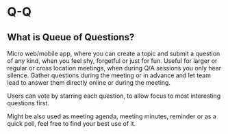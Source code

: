 Q-Q
===

What is Queue of Questions?
---------------------------

Micro web/mobile app, where you can create a topic and submit a question of any kind, when you feel shy, forgetful or just for fun. Useful for larger or regular or cross location meetings, when during Q/A sessions you only hear silence. Gather questions during the meeting or in advance and let team lead to answer them directly online or during the meeting.

Users can vote by starring each question, to allow focus to most interesting questions first.

Might be also used as meeting agenda, meeting minutes, reminder or as a quick poll, feel free to find your best use of it.
